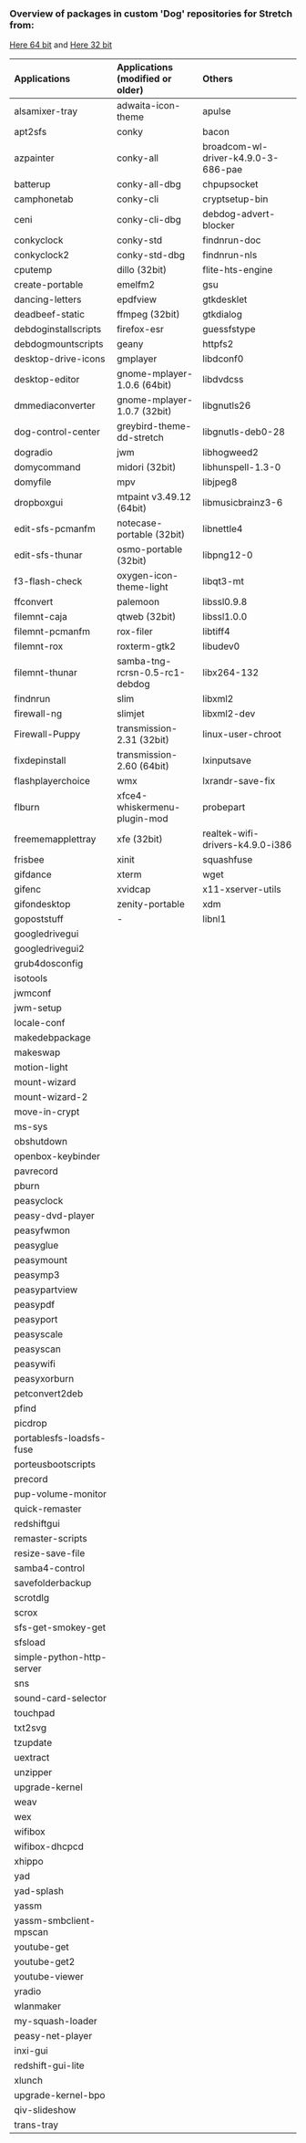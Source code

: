 ### Overview of packages in custom 'Dog' repositories for Stretch from:   
[Here 64 bit](https://fredx181.github.io/StretchDog/amd64/Packages) and [Here 32 bit](https://fredx181.github.io/StretchDog/i386/Packages)   

| Applications     | Applications (modified or older) |    Others        |
| :----------------| :------------------------------  |    :------       |
|alsamixer-tray|adwaita-icon-theme|apulse
|apt2sfs|conky|bacon
|azpainter|conky-all|broadcom-wl-driver-k4.9.0-3-686-pae
|batterup|conky-all-dbg|chpupsocket
|camphonetab|conky-cli|cryptsetup-bin
|ceni|conky-cli-dbg|debdog-advert-blocker 
|conkyclock|conky-std|findnrun-doc
|conkyclock2|conky-std-dbg|findnrun-nls
|cputemp|dillo (32bit)|flite-hts-engine
|create-portable|emelfm2|gsu
|dancing-letters|epdfview|gtkdesklet
|deadbeef-static|ffmpeg (32bit)|gtkdialog
|debdoginstallscripts|firefox-esr|guessfstype
|debdogmountscripts|geany|httpfs2
|desktop-drive-icons|gmplayer|libdconf0
|desktop-editor|gnome-mplayer-1.0.6 (64bit)|libdvdcss
|dmmediaconverter|gnome-mplayer-1.0.7 (32bit)|libgnutls26
|dog-control-center|greybird-theme-dd-stretch|libgnutls-deb0-28
|dogradio|jwm|libhogweed2
|domycommand|midori (32bit)|libhunspell-1.3-0
|domyfile|mpv|libjpeg8
|dropboxgui|mtpaint v3.49.12 (64bit)|libmusicbrainz3-6
|edit-sfs-pcmanfm|notecase-portable (32bit)|libnettle4
|edit-sfs-thunar|osmo-portable (32bit)|libpng12-0
|f3-flash-check|oxygen-icon-theme-light|libqt3-mt
|ffconvert|palemoon|libssl0.9.8
|filemnt-caja|qtweb (32bit)|libssl1.0.0
|filemnt-pcmanfm|rox-filer|libtiff4
|filemnt-rox|roxterm-gtk2|libudev0
|filemnt-thunar|samba-tng-rcrsn-0.5-rc1-debdog|libx264-132
|findnrun|slim|libxml2
|firewall-ng|slimjet|libxml2-dev
|Firewall-Puppy|transmission-2.31 (32bit)|linux-user-chroot
|fixdepinstall|transmission-2.60 (64bit)|lxinputsave
|flashplayerchoice|wmx|lxrandr-save-fix
|flburn|xfce4-whiskermenu-plugin-mod|probepart
|freememapplettray|xfe (32bit)|realtek-wifi-drivers-k4.9.0-i386
|frisbee|xinit|squashfuse
|gifdance|xterm|wget
|gifenc|xvidcap|x11-xserver-utils
|gifondesktop|zenity-portable|xdm
|gopoststuff|-|libnl1
|googledrivegui
|googledrivegui2
|grub4dosconfig
|isotools
|jwmconf
|jwm-setup
|locale-conf
|makedebpackage
|makeswap
|motion-light
|mount-wizard
|mount-wizard-2
|move-in-crypt
|ms-sys
|obshutdown
|openbox-keybinder
|pavrecord
|pburn
|peasyclock
|peasy-dvd-player
|peasyfwmon
|peasyglue
|peasymount
|peasymp3
|peasypartview
|peasypdf
|peasyport
|peasyscale
|peasyscan
|peasywifi
|peasyxorburn
|petconvert2deb
|pfind
|picdrop
|portablesfs-loadsfs-fuse
|porteusbootscripts
|precord
|pup-volume-monitor
|quick-remaster
|redshiftgui
|remaster-scripts
|resize-save-file
|samba4-control
|savefolderbackup
|scrotdlg
|scrox
|sfs-get-smokey-get
|sfsload
|simple-python-http-server
|sns
|sound-card-selector
|touchpad
|txt2svg
|tzupdate
|uextract
|unzipper
|upgrade-kernel
|weav
|wex
|wifibox
|wifibox-dhcpcd
|xhippo
|yad
|yad-splash
|yassm
|yassm-smbclient-mpscan
|youtube-get
|youtube-get2
|youtube-viewer
|yradio
|wlanmaker
|my-squash-loader
|peasy-net-player
|inxi-gui
|redshift-gui-lite
|xlunch
|upgrade-kernel-bpo
|qiv-slideshow
|trans-tray

